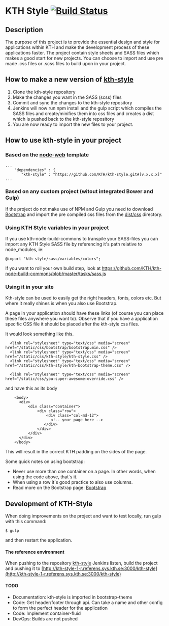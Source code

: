 # KTH Style [![Build Status](https://travis-ci.org/KTH/kth-style.svg?branch=master)](https://travis-ci.org/KTH/kth-style)

## Description

The purpose of this project is to provide the essential design and style for applications within KTH and make the development process of these applications faster. The project contain style sheets and SASS files which makes a good start for new projects. You can choose to import and use pre made .css files or .scss files to build upon in your project.


## How to make a new version of [kth-style](https://gita.sys.kth.se/Infosys/kth-style)
1. Clone the kth-style repository
2. Make the changes you want in the SASS (scss) files
3. Commit and sync the changes to the kth-style repository
4. Jenkins will now run npm install and the gulp script which compiles the SASS files and create/minifies them into css files and creates a dist which is pushed back to the kth-style repository
5. You are now ready to import the new files to your project.


## How to use kth-style in your project

### Based on the [node-web](https://github.com/KTH/node-web) template

```
...
    "dependencies" : {
       "kth-style" : "https://github.com/KTH/kth-style.git#[v.x.x.x]"
...
```

### Based on any custom project (witout integrated Bower and Gulp)
If the project do not make use of NPM and Gulp you need to download [Bootstrap](http://getbootstrap.com/getting-started/#download) and import the pre compiled css files from the [dist/css](https://github.com/KTH/kth-style/tree/master/dist/css) directory.

### Using KTH Style variables in your project
If you use kth-node-build-commons to transpile your SASS-files you can import any KTH Style SASS file by referencing it's path relative to node_modules, ie:

```
@import "kth-style/sass/variables/colors";
```

If you want to roll your own build step, look at https://github.com/KTH/kth-node-build-commons/blob/master/tasks/sass.js

### Using it in your site
Kth-style can be used to easily get the right headers, fonts, colors etc. But where it really shines is when you also use Bootstrap.

A page in your application should have these links (of course you can place these files anywhere you want to). Observe that if you have a application specific CSS file it should be placed after the kth-style css files.

It would look something like this.

```
  <link rel="stylesheet" type="text/css" media="screen" href="/static/css/bootstrap/bootstrap.min.css" />
  <link rel="stylesheet" type="text/css" media="screen" href="/static/css/kth-style/kth-style.css" />
  <link rel="stylesheet" type="text/css" media="screen" href="/static/css/kth-style/kth-bootstrap-theme.css" />
  
  <link rel="stylesheet" type="text/css" media="screen" href="/static/css/you-super-awesome-override.css" />
```

and have this as its body

```
    <body>
      <div>
          <div class="container">
              <div class="row">
                  <div class="col-md-12">
                    <!-- your page here -->
                 </div>
              </div>
          </div>
      </div>
    </body>
```

This will result in the correct KTH padding on the sides of the page.

Some quick notes on using bootstrap:

+ Never use more than one container on a page. In other words, when using the code above, that´s it.
+ When using a row it´s good practice to also use columns.
+ Read more on the Bootstrap page: [Bootstrap](http://getbootstrap.com/getting-started/)

## Development of KTH-Style
When doing improvements on the project and want to test locally, run gulp with this command:

```
$ gulp
```
and then restart the application.

#### The reference environment
When pushing to the repository [kth-style](https://github.com/KTH/kth-style) Jenkins listen, build the project and pushing it to [http://kth-style-1-r.referens.sys.kth.se:3000/kth-style](http://kth-style-1-r.referens.sys.kth.se:3000/kth-style)

#### TODO
- Documentation: kth-style is imported in bootstrap-theme
- Code: Get header/footer through api. Can take a name and other config to form the perfect header for the application
- Code: Implement container-fluid
- DevOps: Builds are not pushed 
